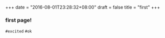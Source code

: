 +++
date = "2016-08-01T23:28:32+08:00"
draft = false
title = "first"
+++

### first page!

`#excited` `#ok`